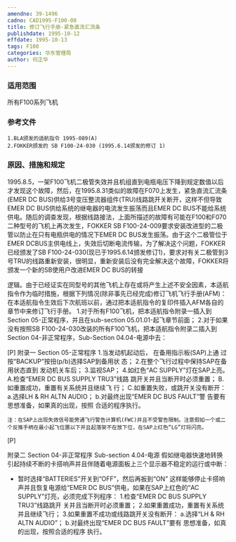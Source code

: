 ```yaml
---
amendno: 39-1496
cadno: CAD1995-F100-08
title: 修订飞行手册-紧急直流汇流条
publishdate: 1995-10-12
effdate: 1995-10-13
tags: F100
categories: 华东管理局
author: 何正华
---
```


### 适用范围 
所有F100系列飞机

<!--more-->
### 参考文件
    1.BLA颁发的适航指令 1995-089(A) 
    2.FOKKER颁发的 SB F100-24-030 (1995.6.14颁发的修订 1) 

### 原因、措施和规定 
1995.8.5，一架F100飞机二极管失效并且机组直到电瓶电压下降到规定数值以后才发现这个故障，然后，在1995.8.31类似的故障在F070上发生，紧急直流汇流条(EMER DC BUS)供给3号变压整流器组件(TRU)线路跳开关断开，这样不但导致EMER DC BUS供给系统的继电器的电流发生振荡而且EMER DC BUS不能给系统供电。随后的调查发现，根据线路接法，上面所描述的故障有可能在F100和F070二种型号的飞机上再次发生，FOKKER SB F100-24-009要求安装改进型的二极管以防止在只有电瓶供电的情况下EMER DC BUS发生振荡。由于这个二极管位于EMER DCBUS主供电线上，失效后切断电流传输，为了解决这个问题，FOKKER已经颁发了SB F100-24-030(现已于1995.6.14颁发修订1)，要求对有关二极管到3号TRU的线路重新安装，很明显，重新安装后没有完全解决这个故障，FOKKER将颁发一个新的SB使用户改进EMER DC BUS的转接
  
逻辑。由于已经证实在同型号的其他飞机上存在或将产生上述不安全因素，本适航指令作为临时措施，根据下列情况(除非事先已经完成)修订飞机飞行手册(AFM)： 
    在本适航指令生效后下次航班以前，通过把本适航指令的复印件插入AFM各自的章节中来修订飞行手册。
    1.对于所有F100飞机，把本适航指令附录一插入到Section 05-正常程序，并且在sub-section 05.01.01-起飞章节前面； 
    2.对于如果没有按照SB F100-24-030改装的所有F100飞机，把本适航指令附录二插入到Section 04-非正常程序，Sub-Section 04.04-电源中去： 

[P] 附录一 
    Section 05-正常程序 
      1.当发动机起动后， 在备用指示板(SAP)上通 过按“BACKUP”按扭(p/b)选择SAP到备用状 态； 
      2.在整个飞行过程中保持SAP在备用状态直到         发动机关车后； 
  3.监视SAP； 
      4.如红色“AC SUPPLY”灯在SAP上亮。 
        A.检查“EMER DC BUS SUPPLY TRU3”线路           跳开关并且当断开时必须重置； 
        B.如重置成功，重置有关系统并且继续飞 行； 
        C.如重置失败，或跳开关没有断开： 
a.选择LH & RH ALTN AUDIO； 
b.对最终出现“EMER DC BUS FAULT”警   告要有思想准备，如果真的出现，按照   合适的程序执行。 


    注：在SAP上出现失效信号能旁通飞行警告计算机(FWC)并且不受警告限制。注意假如一个或二个反推手柄在最小起飞位置以下并且起落架不在放下位，在SAP上红色“LG”灯将闪亮。 
[P] 
  
附录二 
    Section 04-非正常程序 
Sub-section 4.04-电源 
    假如继电器快速地转换引起持续不断的卡搭响声并且伴随着电源面板上三个显示器不稳定的运行或中断： 
- 暂时选择“BATTERIES”开关到“OFF”，然后再扳到“ON” 
    这样能够停止卡搭响声并且恢复电源给“EMER DC BUS”供电，如果在SAP上红色的“AC SUPPLY”灯亮，必须完成下列程序：
  1.检查“EMER DC BUS SUPPLY TRU3”线路跳开         关并且当断开时必须重置； 
      2.如果重置成功，重置有关系统并且继续飞行； 
      3.如果重置不成功或线路跳开关没有断开： 
 a.选择“LH & RH ALTN AUDIO”； 
 b.对最终出现“EMER DC BUS FAULT”要有           思想准备，如真的出现，按照合适的程序 执行。

